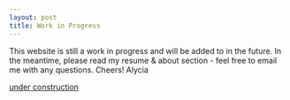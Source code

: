 ```yaml
---
layout: post
title: Work in Progress
---
```


This website is still a work in progress and will be added to in the future. In the meantime, please read my resume & about section - feel free to email me with any questions. Cheers! Alycia

[under construction](img/web-construction.gif)

